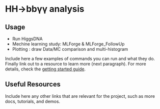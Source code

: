 # HH→bbγγ analysis

## Usage
- Run HiggsDNA
- Mechine learning study: MLForge & MLForge_FollowUp
- Plotting : draw Data/MC comparison and multi-histogram

Include here a few examples of commands you can run and what they do. Finally link out to a resource to learn more (next paragraph).
For more details, check the [getting started guide]().

## Useful Resources

Include here any other links that are relevant for the project, such as more docs, tutorials, and demos.
